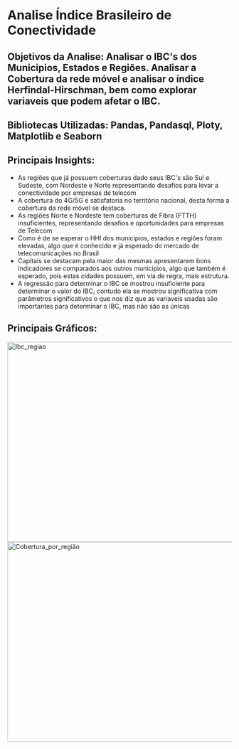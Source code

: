# Analise Índice Brasileiro de Conectividade
## Objetivos da Analise: Analisar o IBC's dos Municipios, Estados e Regiões. Analisar a Cobertura da rede móvel e analisar o índice Herfindal-Hirschman, bem como explorar variaveis que podem afetar o IBC.
## Bibliotecas Utilizadas: Pandas, Pandasql, Ploty, Matplotlib e Seaborn
## Principais Insights:
* As regiões que já possuem coberturas dado seus IBC's são Sul e Sudeste, com Nordeste e Norte representando desafios para levar a conectividade por empresas de telecom
* A cobertura do 4G/5G é satisfatoria no território nacional, desta forma a cobertura da rede móvel se destaca.
* As regiões Norte e Nordeste tem coberturas de Fibra (FTTH) insuficientes, representando desafios e oportunidades para empresas de Telecom
* Como é de se esperar o HHI dos municipios, estados e regiões foram elevadas, algo que é conhecido e já esperado do mercado de telecomunicações no Brasil
* Capitais se destacam pela maior das mesmas apresentarem bons indicadores se comparados aos outros municipios, algo que também é esperado, pois estas cidades possuem, em via de regra, mais estrutura.
* A regressão para determinar o IBC se mostrou insuficiente para determinar o valor do IBC, contudo ela se mostrou significativa com parâmetros significativos o que nos diz que as variaveis usadas são importantes para determinar o IBC, mas não são as únicas
## Principais Gráficos:
<img width="2418" height="450" alt="Ibc_regiao" src="https://github.com/user-attachments/assets/32272821-6e6a-404e-8ca8-5a9a715d5ddc" />
<img width="2418" height="450" alt="Cobertura_por_região" src="https://github.com/user-attachments/assets/2f65c6e6-4430-4ef8-9fa1-18123e3af825" />

